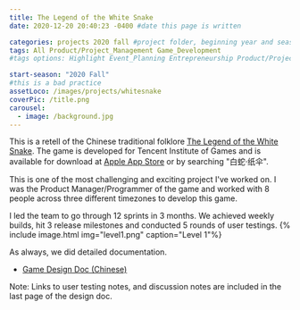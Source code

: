 ```yaml
---
title: The Legend of the White Snake
date: 2020-12-20 20:40:23 -0400 #date this page is written

categories: projects 2020 fall #project folder, beginning year and season
tags: All Product/Project_Management Game_Development
#tags options: Highlight Event_Planning Entrepreneurship Product/Project_Management Game_Design Marketing Negotiation  Web_Design

start-season: "2020 Fall"
#this is a bad practice
assetLoco: /images/projects/whitesnake
coverPic: /title.png
carousel:
  - image: /background.jpg
---
```


This is a retell of the Chinese traditional folklore [The Legend of the White Snake](https://en.wikipedia.org/wiki/Legend_of_the_White_Snake). The game is developed for Tencent Institute of Games and is available for download at [Apple App Store](https://apps.apple.com/us/app/%E7%99%BD%E8%9B%87-%E7%BA%B8%E4%BC%9E/id1535362205) or by searching "白蛇·纸伞".


This is one of the most challenging and exciting project I've worked on. I was the Product Manager/Programmer of the game and worked with 8 people across three different timezones to develop this game. 

I led the team to go through 12 sprints in 3 months. We achieved weekly builds, hit 3 release milestones and conducted 5 rounds of user testings.
{% include image.html img="level1.png"  caption="Level 1"%}

As always, we did detailed documentation.

- [Game Design Doc (Chinese)](https://uvh2umbgwb.feishu.cn/docs/doccnYVvyg3TdKp4Whnhz6424id)

Note: Links to user testing notes, and discussion notes are included in the last page of the design doc.
